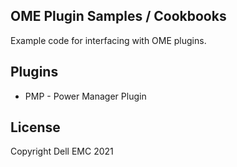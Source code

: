 ## OME Plugin Samples / Cookbooks

Example code for interfacing with OME plugins.

## Plugins

* PMP - Power Manager Plugin 
## License

Copyright Dell EMC 2021